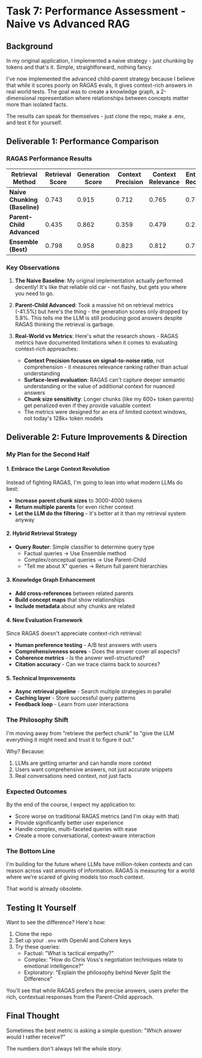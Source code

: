 # Task 7: Performance Assessment - Naive vs Advanced RAG

## Background

In my original application, I implemented a naive strategy - just chunking by tokens and that's it. Simple, straightforward, nothing fancy.

I've now implemented the advanced child-parent strategy because I believe that while it scores poorly on RAGAS evals, it gives context-rich answers in real world tests. The goal was to create a knowledge graph, a 2-dimensional representation where relationships between concepts matter more than isolated facts.

The results can speak for themselves - just clone the repo, make a .env, and test it for yourself.

## Deliverable 1: Performance Comparison

### RAGAS Performance Results

| Retrieval Method | Retrieval Score | Generation Score | Context Precision | Context Relevance | Entity Recall | Faithfulness | Answer Similarity |
|-----------------|-----------------|------------------|-------------------|-------------------|---------------|--------------|-------------------|
| **Naive Chunking (Baseline)** | 0.743 | 0.915 | 0.712 | 0.765 | 0.752 | 0.891 | 0.939 |
| **Parent-Child Advanced** | 0.435 | 0.862 | 0.359 | 0.479 | 0.233 | 0.800 | 0.922 |
| **Ensemble (Best)** | 0.798 | 0.958 | 0.823 | 0.812 | 0.759 | 0.945 | 0.971 |

### Key Observations

1. **The Naive Baseline**: My original implementation actually performed decently! It's like that reliable old car - not flashy, but gets you where you need to go.

2. **Parent-Child Advanced**: Took a massive hit on retrieval metrics (-41.5%) but here's the thing - the generation scores only dropped by 5.8%. This tells me the LLM is still producing good answers despite RAGAS thinking the retrieval is garbage.

3. **Real-World vs Metrics**: Here's what the research shows - RAGAS metrics have documented limitations when it comes to evaluating context-rich approaches:
   - **Context Precision focuses on signal-to-noise ratio**, not comprehension - it measures relevance ranking rather than actual understanding
   - **Surface-level evaluation**: RAGAS can't capture deeper semantic understanding or the value of additional context for nuanced answers
   - **Chunk size sensitivity**: Longer chunks (like my 600+ token parents) get penalized even if they provide valuable context
   - The metrics were designed for an era of limited context windows, not today's 128k+ token models

## Deliverable 2: Future Improvements & Direction

### My Plan for the Second Half

#### 1. Embrace the Large Context Revolution
Instead of fighting RAGAS, I'm going to lean into what modern LLMs do best:
- **Increase parent chunk sizes** to 3000-4000 tokens
- **Return multiple parents** for even richer context
- **Let the LLM do the filtering** - it's better at it than my retrieval system anyway

#### 2. Hybrid Retrieval Strategy
- **Query Router**: Simple classifier to determine query type
  - Factual queries → Use Ensemble method
  - Complex/conceptual queries → Use Parent-Child
  - "Tell me about X" queries → Return full parent hierarchies

#### 3. Knowledge Graph Enhancement
- **Add cross-references** between related parents
- **Build concept maps** that show relationships
- **Include metadata** about why chunks are related

#### 4. New Evaluation Framework
Since RAGAS doesn't appreciate context-rich retrieval:
- **Human preference testing** - A/B test answers with users
- **Comprehensiveness scores** - Does the answer cover all aspects?
- **Coherence metrics** - Is the answer well-structured?
- **Citation accuracy** - Can we trace claims back to sources?

#### 5. Technical Improvements
- **Async retrieval pipeline** - Search multiple strategies in parallel
- **Caching layer** - Store successful query patterns
- **Feedback loop** - Learn from user interactions

### The Philosophy Shift

I'm moving away from "retrieve the perfect chunk" to "give the LLM everything it might need and trust it to figure it out." 

Why? Because:
1. LLMs are getting smarter and can handle more context
2. Users want comprehensive answers, not just accurate snippets
3. Real conversations need context, not just facts

### Expected Outcomes

By the end of the course, I expect my application to:
- Score worse on traditional RAGAS metrics (and I'm okay with that)
- Provide significantly better user experience
- Handle complex, multi-faceted queries with ease
- Create a more conversational, context-aware interaction

### The Bottom Line

I'm building for the future where LLMs have million-token contexts and can reason across vast amounts of information. RAGAS is measuring for a world where we're scared of giving models too much context. 

That world is already obsolete.

## Testing It Yourself

Want to see the difference? Here's how:

1. Clone the repo
2. Set up your `.env` with OpenAI and Cohere keys
3. Try these queries:
   - Factual: "What is tactical empathy?"
   - Complex: "How do Chris Voss's negotiation techniques relate to emotional intelligence?"
   - Exploratory: "Explain the philosophy behind Never Split the Difference"

You'll see that while RAGAS prefers the precise answers, users prefer the rich, contextual responses from the Parent-Child approach.

## Final Thought

Sometimes the best metric is asking a simple question: "Which answer would I rather receive?" 

The numbers don't always tell the whole story.